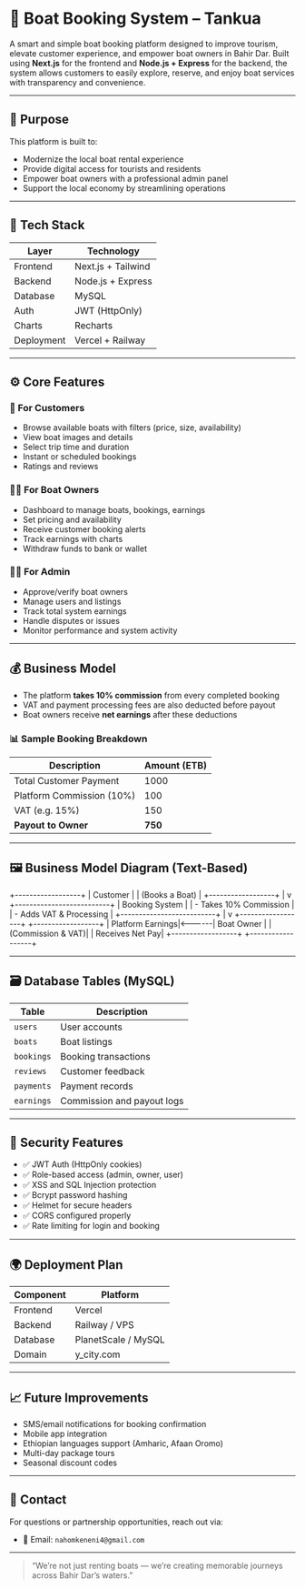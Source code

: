 # 🚤 Boat Booking System – Tankua

A smart and simple boat booking platform designed to improve tourism, elevate customer experience, and empower boat owners in Bahir Dar. Built using **Next.js** for the frontend and **Node.js + Express** for the backend, the system allows customers to easily explore, reserve, and enjoy boat services with transparency and convenience.

---

## 🎯 Purpose

This platform is built to:
- Modernize the local boat rental experience
- Provide digital access for tourists and residents
- Empower boat owners with a professional admin panel
- Support the local economy by streamlining operations

---

## 🧱 Tech Stack

| Layer       | Technology         |
|-------------|--------------------|
| Frontend    | Next.js + Tailwind |
| Backend     | Node.js + Express  |
| Database    | MySQL              |
| Auth        | JWT (HttpOnly)     |
| Charts      | Recharts           |
| Deployment  | Vercel + Railway   |

---

## ⚙️ Core Features

### 🚀 For Customers
- Browse available boats with filters (price, size, availability)
- View boat images and details
- Select trip time and duration
- Instant or scheduled bookings
- Ratings and reviews

### 🧑‍💼 For Boat Owners
- Dashboard to manage boats, bookings, earnings
- Set pricing and availability
- Receive customer booking alerts
- Track earnings with charts
- Withdraw funds to bank or wallet

### 👨‍💻 For Admin
- Approve/verify boat owners
- Manage users and listings
- Track total system earnings
- Handle disputes or issues
- Monitor performance and system activity

---

## 💰 Business Model

- The platform **takes 10% commission** from every completed booking
- VAT and payment processing fees are also deducted before payout
- Boat owners receive **net earnings** after these deductions

### 📊 Sample Booking Breakdown

| Description               | Amount (ETB) |
|---------------------------|--------------|
| Total Customer Payment    | 1000         |
| Platform Commission (10%) | 100          |
| VAT (e.g. 15%)            | 150          |
| **Payout to Owner**       | **750**      |

---

## 🖼️ Business Model Diagram (Text-Based)

+------------------+ | Customer | | (Books a Boat) | +------------------+ | v +--------------------------+ | Booking System | | - Takes 10% Commission | | - Adds VAT & Processing | +--------------------------+ | v +------------------+ +------------------+ | Platform Earnings|<------| Boat Owner | | (Commission & VAT)| | Receives Net Pay| +------------------+ +------------------+


---

## 🗃️ Database Tables (MySQL)

| Table            | Description                  |
|------------------|------------------------------|
| `users`          | User accounts                |
| `boats`          | Boat listings                |
| `bookings`       | Booking transactions         |
| `reviews`        | Customer feedback            |
| `payments`       | Payment records              |
| `earnings`       | Commission and payout logs   |

---

## 🔐 Security Features

- ✅ JWT Auth (HttpOnly cookies)
- ✅ Role-based access (admin, owner, user)
- ✅ XSS and SQL Injection protection
- ✅ Bcrypt password hashing
- ✅ Helmet for secure headers
- ✅ CORS configured properly
- ✅ Rate limiting for login and booking

---

## 🌍 Deployment Plan

| Component | Platform         |
|-----------|------------------|
| Frontend  | Vercel           |
| Backend   | Railway / VPS    |
| Database  | PlanetScale / MySQL |
| Domain    | y_city.com       |

---

## 📈 Future Improvements

- SMS/email notifications for booking confirmation
- Mobile app integration
- Ethiopian languages support (Amharic, Afaan Oromo)
- Multi-day package tours
- Seasonal discount codes

---

## 🧠 Contact

For questions or partnership opportunities, reach out via:
- 📧 Email: `nahomkeneni4@gmail.com`

---

> “We’re not just renting boats — we’re creating memorable journeys across Bahir Dar’s waters.”

